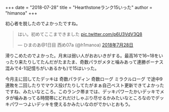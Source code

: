 +++
date = "2018-07-28"
title = "Hearthstoneランク15いった"
author = "himanoa"
+++

初心者を脱したのでよかったですね。

<blockquote class="twitter-tweet" data-lang="ja"><p lang="ja" dir="ltr">はい。初めてここまできました <a href="https://t.co/p6U3VdV3Q8">pic.twitter.com/p6U3VdV3Q8</a></p>&mdash; ひまのあ@1日目 西め07a (@h1manoa) <a href="https://twitter.com/h1manoa/status/1023271721724338177?ref_src=twsrc%5Etfw">2018年7月28日</a></blockquote>

滑りこめたのでよかった。月末は弱い人がおおいきがする。最高16で16~18をいったり来たりしてたんだがたまたま、奇数パラがメタと噛みあって連勝ボーナス混みで4-1(記憶ちがいあるかも)で15はいった。

今月主に回してたデッキは 奇数パラディン 奇数ローグ ミラクルローグ で途中9連敗を二回したりでマウス投げたりしてたがまぁ自己ベスト更新できてよかったですね、みたいなところ。このランク帯までは、デッキパワーたかいデッキでメタが噛みあってる時間帯にどれだけしゃぶり尽せるかみたいなところなのでデッキパワーつよいデッキを使えるかみたいなのがでかいとおもう。
